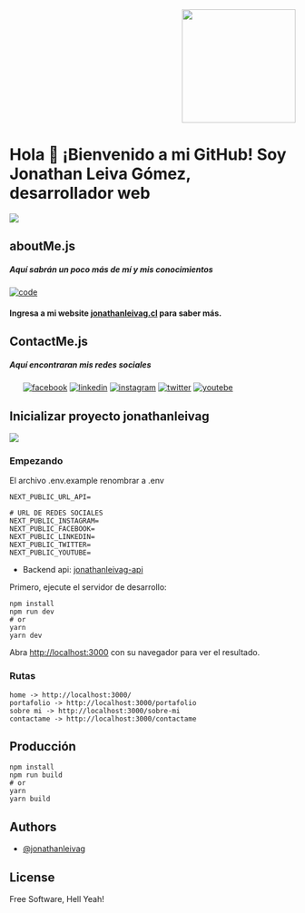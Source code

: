 <div align="end" style="display: flex; justify-content: flex-end; margin-left: auto; text-align: right;">
    <img width="200" src="https://www.jonathanleivag.cl/images/profile1.PNG" />
</div>

# Hola 👋 ¡Bienvenido a mi GitHub! Soy Jonathan Leiva Gómez, desarrollador web

<div align="center" style="display: flex; justify-content: flex-center; margin-left: auto; text-align: center;">
  <img src="http://github-profile-summary-cards.vercel.app/api/cards/profile-details?username=jonathanleivag&theme=dracula" />
</div>


## aboutMe.js

##### Aquí sabrán un poco más de mí y mis conocimientos

[![code](https://www.jonathanleivag.cl/code.png "code")](https://www.jonathanleivag.cl/code.png "code")
#### Ingresa a mi website [jonathanleivag.cl](https://www.jonathanleivag.cl/) para saber más.



## ContactMe.js

##### Aquí encontraran mis redes sociales

<ul>
<a href="https://www.facebook.com/Jonathanleivag"><img src="https://img.shields.io/badge/facebook-%233b5998" alt="facebook"></a>
<a href="https://www.linkedin.com/in/jonathanleivag"><img src="https://img.shields.io/badge/linkedin-%230077B5" alt="linkedin"></a>
<a href="https://www.instagram.com/jonathanleivag"><img src="https://img.shields.io/badge/instagram-%23e1306c" alt="instagram"></a>
<a href="https://twitter.com/jonathanleivag"><img src="https://img.shields.io/badge/twitter-%231da1f2" alt="twitter"></a>
<a href="https://www.youtube.com/channel/UCnY9VF84hPwL2AerTB_zaYQ"><img src="https://img.shields.io/badge/youtebe-%23ff0000" alt="youtebe"></a>
</ul>

## Inicializar proyecto jonathanleivag

<img src="https://www.jonathanleivag.cl/img.png" />

### Empezando

El archivo .env.example renombrar a .env

    NEXT_PUBLIC_URL_API=

    # URL DE REDES SOCIALES
    NEXT_PUBLIC_INSTAGRAM=
    NEXT_PUBLIC_FACEBOOK=
    NEXT_PUBLIC_LINKEDIN=
    NEXT_PUBLIC_TWITTER=
    NEXT_PUBLIC_YOUTUBE=

* Backend api: [jonathanleivag-api](https://github.com/jonathanleivag/jonathanleivag-api)

Primero, ejecute el servidor de desarrollo:

    npm install
    npm run dev
    # or
    yarn
    yarn dev

Abra [http://localhost:3000](http://localhost:3000) con su navegador para ver el resultado.

### Rutas

    home -> http://localhost:3000/
    portafolio -> http://localhost:3000/portafolio
    sobre mi -> http://localhost:3000/sobre-mi
    contactame -> http://localhost:3000/contactame

## Producción
    npm install
    npm run build
    # or
    yarn
    yarn build


## Authors

- [@jonathanleivag](https://www.github.com/jonathanleivag)

## License
 Free Software, Hell Yeah!

